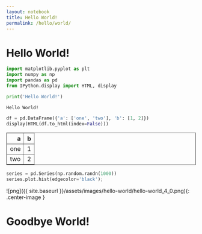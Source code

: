 ```yaml
---
layout: notebook
title: Hello World!
permalink: /hello/world/
---
```


# Hello World!

```python
import matplotlib.pyplot as plt
import numpy as np
import pandas as pd
from IPython.display import HTML, display
```

```python
print('Hello World!')
```

    Hello World!

```python
df = pd.DataFrame({'a': ['one', 'two'], 'b': [1, 2]})
display(HTML(df.to_html(index=False)))
```

<table border="1" class="dataframe">
  <thead>
    <tr style="text-align: right;">
      <th>a</th>
      <th>b</th>
    </tr>
  </thead>
  <tbody>
    <tr>
      <td>one</td>
      <td>1</td>
    </tr>
    <tr>
      <td>two</td>
      <td>2</td>
    </tr>
  </tbody>
</table>

```python
series = pd.Series(np.random.randn(1000))
series.plot.hist(edgecolor='black');
```

![png]({{ site.baseurl }}/assets/images/hello-world/hello-world_4_0.png){: .center-image }

# Goodbye World!
